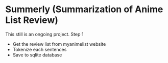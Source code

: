 # Summerly (Summarization of Anime List Review)
This still is an ongoing project.
Step 1
* Get the review list from myanimelist website
* Tokenize each sentences
* Save to sqlite database